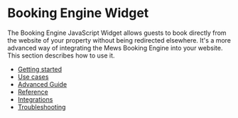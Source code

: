# Booking Engine Widget

The Booking Engine JavaScript Widget allows guests to book directly from the website of your property without being redirected elsewhere.
It's a more advanced way of integrating the Mews Booking Engine into your website. This section describes how to use it.

* [Getting started](getting-started.md)
* [Use cases](use-cases/README.md)
* [Advanced Guide](advanced-guide.md)
* [Reference](reference.md)
* [Integrations](integrations/README.md)
* [Troubleshooting](troubleshooting.md)

